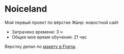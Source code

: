 # Noiceland
Мой первый проект по вёрстке 
Жанр: новостной сайт
- Затрачено времени: 3 ч
- Общее мое время обучения: 21 час

Верстку делал по [макету в Figma](https://www.figma.com/file/10NCr58WRzeNLOLwZ56uPY/Noiceland?node-id=0%3A1).

